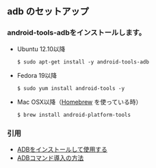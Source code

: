 ## adb のセットアップ
### android-tools-adbをインストールします。
- Ubuntu 12.10以降
  ```
  $ sudo apt-get install -y android-tools-adb
  ```
- Fedora 19以降
  ```
  $ sudo yum install android-tools -y
  ```
- Mac OSX以降（[Homebrew](https://brew.sh/index_ja.html) を使っている時）
  ```
  $ brew install android-platform-tools
  ```

### 引用
- [ADBをインストールして使用する](https://developer.mozilla.org/ja/docs/Archive/B2G_OS/Debugging/Installing_ADB)
- [ADBコマンド導入の方法](http://qiita.com/hikaru__m/items/15baae425b6fad25da05)
